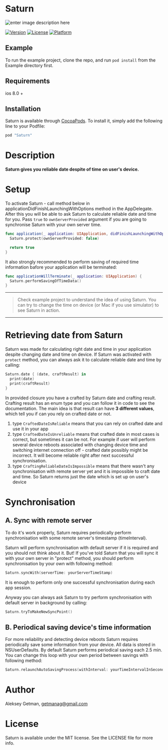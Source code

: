 # Saturn

![enter image description here](https://s18.postimg.org/iwf3m0up5/IMG_2016_11_08_19_25_16.jpg)

[![Version](https://img.shields.io/cocoapods/v/Saturn.svg?style=flat)](http://cocoapods.org/pods/Saturn)
[![License](https://img.shields.io/cocoapods/l/Saturn.svg?style=flat)](http://cocoapods.org/pods/Saturn)
[![Platform](https://img.shields.io/cocoapods/p/Saturn.svg?style=flat)](http://cocoapods.org/pods/Saturn)

## Example

To run the example project, clone the repo, and run `pod install` from the Example directory first.

## Requirements

ios 8.0 +

## Installation

Saturn is available through [CocoaPods](http://cocoapods.org). To install
it, simply add the following line to your Podfile:

```ruby
pod "Saturn"
```

# Description

**Saturn gives you reliable date despite of time on user's device.**

# Setup

To activate Saturn - call method below in applicationDidFinishLaunchingWithOptions method in the AppDelegate.
After this you will be able to ask Saturn to calculate reliable date and time for you.
Pass ```true``` to ```ownServerProvided``` argument if you are going to synchronise Saturn with your own server time.

```SWIFT
func application(_ application: UIApplication, didFinishLaunchingWithOptions launchOptions: [UIApplicationLaunchOptionsKey: Any]?) -> Bool {
  Saturn.protect(ownServerProvided: false)

  return true
}
```
It also strongly recommended to perform saving of required time information bafore your application will be terminated:

```SWIFT
func applicationWillTerminate(_ application: UIApplication) {
  Saturn.performSavingOfTimeData()
}
```

***


> Check example project to understand the idea of using Saturn. You can
> try to change the time on device (or Mac if you use simulator) to see
> Saturn in action.


***

# Retrieving date from Saturn

Saturn was made for calculating right date and time in your application despite changing date and time on device.
If Saturn was activated with ```protect``` method, you can always ask it to calculate reliable date and time by calling:

```SWIFT
Saturn.date { (date, craftResult) in
  print(date)
  print(craftResult)
}
```

In provided closure you have a crafted by Saturn date and crafting result. Crafting result has an enum type and you can follow it in code to see the documentation.
The main idea is that result can have **3 different values**, which tell you if can you rely on crafted date or not.

1. type ``` CraftedDateIsReliable ``` means that you can rely on crafted date and use it in your app
2. type ``` CraftedDateIsUnreliable ``` means that crafted date in most cases is correct, but sometimes it can be not. For example if user will perform several device reboots associated with changing device time and switching internet connection off - crafted date possibly might be incorrect. It will become reliable right after next successful synchronisation.
3. type ``` CraftingReliableDateIsImpossible ``` means that there wasn't any synchronisation with remote server yet and it is impossible to craft date and time. So Saturn returns just the date which is set up on user's device

# Synchronisation

## A. Sync with remote server

To do it's work properly, Saturn requires periodically perform synchronisation with some remote server's timestamp (timeInterval).

Saturn will perform synchronisation with default server if it is required and you should not think about it. But! If you've told Saturn that you will sync it with your own server in "protect" method, you should perform synchronisation by your own with following method:

```SWIFT
Saturn.syncWith(serverTime: yourServerTimeStamp)
```

It is enough to perform only one successful synchronisation during each app session.

Anyway you can always ask Saturn to try perform synchronisation with default server in background by calling:

```SWIFT
Saturn.tryToMakeNewSyncPoint()
```

## B. Periodical saving device's time information

For more reliability and detecting device reboots Saturn requires periodically save some information from your device. All data is stored in NSUserDefaults.
By default Saturn performs periodical saving each 2.5 min. You can change this loop with your own period between savings with following method:

```SWIFT
Saturn.relaunchAutoSavingProcess(withInterval: yourTimeIntervalInSeconds)
```

# Author

Aleksey Getman, getmanag@gmail.com

# License

Saturn is available under the MIT license. See the LICENSE file for more info.
